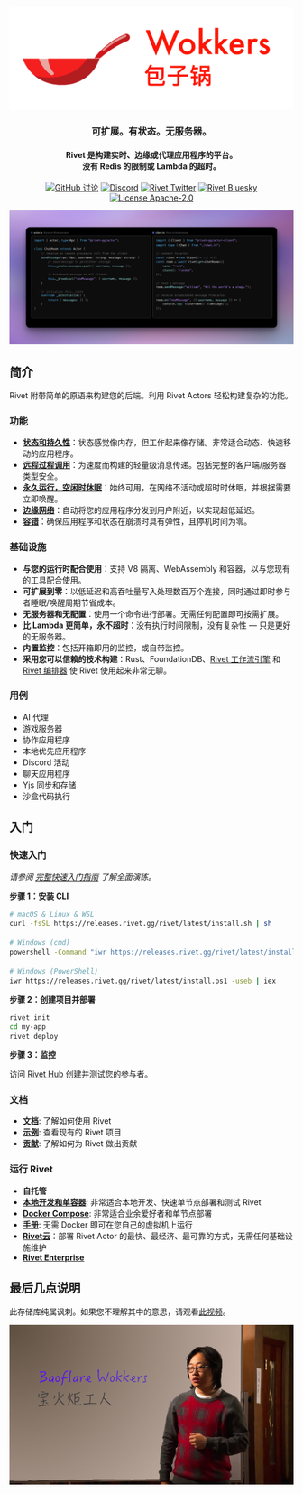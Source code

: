 <p align="center">
<a href="https://rivet.gg">
<img src="./.github/media/wokkers-text.png" alt="Wokkers">
</a>
</p>

<h3 align="center">可扩展。有状态。无服务器。</h3>
<h4 align="center">
Rivet 是构建实时、边缘或代理应用程序的平台。<br/>
没有 Redis 的限制或 Lambda 的超时。
</h4>
<p align="center">
<!-- <a href="https://github.com/rivet-gg/rivet/graphs/commit-activity"><img alt="GitHub 提交活动" src="https://img.shields.io/github/commit-activity/m/rivet-gg/rivet?style=flat-square"/></a> -->
<a href="https://github.com/orgs/rivet-gg/discussions"><img alt="GitHub 讨论" src="https://img.shields.io/github/discussions/rivet-gg/rivet?logo=github&logoColor=fff"></a>
<a href="https://rivet.gg/discord"><img alt="Discord" src="https://img.shields.io/discord/822914074136018994?color=7389D8&label&logo=discord&logoColor=ffffff"/></a>
<a href="https://twitter.com/rivet_gg"><img src="https://img.shields.io/twitter/follow/rivet_gg" alt="Rivet Twitter" /></a>
<a href="https://bsky.app/profile/rivet.gg"><img src="https://img.shields.io/badge/Follow%20%40rivet.gg-4C1?color=0285FF&logo=bluesky&logoColor=ffffff" alt="Rivet Bluesky" /></a>
<a href="/LICENSE"><img alt="License Apache-2.0" src="https://img.shields.io/github/license/rivet-gg/rivet?logo=open-source-initiative&logoColor=white"></a>
</p>

![代码片段](./.github/media/code.png)

## 简介

Rivet 附带简单的原语来构建您的后端。利用 Rivet Actors 轻松构建复杂的功能。

### 功能

- [**状态和持久性**](https://rivet.gg/docs/state)：状态感觉像内存，但工作起来像存储。非常适合动态、快速移动的应用程序。
- [**远程过程调用**](https://rivet.gg/docs/rpc)：为速度而构建的轻量级消息传递。包括完整的客户端/服务器类型安全。
- [**永久运行，空闲时休眠**](https://rivet.gg/docs/lifecycle)：始终可用，在网络不活动或超时时休眠，并根据需要立即唤醒。
- [**边缘网络**](https://rivet.gg/docs/edge)：自动将您的应用程序分发到用户附近，以实现超低延迟。
- [**容错**](https://rivet.gg/docs/fault-tolerance)：确保应用程序和状态在崩溃时具有弹性，且停机时间为零。

### 基础设施

- **与您的运行时配合使用**：支持 V8 隔离、WebAssembly 和容器，以与您现有的工具配合使用。
- **可扩展到零**：以低延迟和高吞吐量写入处理数百万个连接，同时通过即时参与者睡眠/唤醒周期节省成本。
- **无服务器和无配置**：使用一个命令进行部署。无需任何配置即可按需扩展。
- **比 Lambda 更简单，永不超时**：没有执行时间限制，没有复杂性 — 只是更好的无服务器。
- **内置监控**：包括开箱即用的监控，或自带监控。
- **采用您可以信赖的技术构建**：Rust、FoundationDB、[Rivet 工作流引擎](docs-internal/libraries/workflow/OVERVIEW.md) 和 [Rivet 编排器](packages/services/pegboard/) 使 Rivet 使用起来非常无聊。

### 用例

- AI 代理
- 游戏服务器
- 协作应用程序
- 本地优先应用程序
- Discord 活动
- 聊天应用程序
- Yjs 同步和存储
- 沙盒代码执行

## 入门

### 快速入门

_请参阅 [完整快速入门指南](https://rivet.gg/docs/setup) 了解全面演练。_

**步骤 1：安装 CLI**

```sh
# macOS & Linux & WSL
curl -fsSL https://releases.rivet.gg/rivet/latest/install.sh | sh

# Windows (cmd)
powershell -Command "iwr https://releases.rivet.gg/rivet/latest/install.ps1 -useb | iex"

# Windows (PowerShell)
iwr https://releases.rivet.gg/rivet/latest/install.ps1 -useb | iex
```

**步骤 2：创建项目并部署**

```sh
rivet init
cd my-app
rivet deploy
```

**步骤 3：监控**

访问 [Rivet Hub](https://hub.rivet.gg) 创建并测试您的参与者。

### 文档

- [**文档**](https://rivet.gg/docs): 了解如何使用 Rivet
- [**示例**](./examples/): 查看现有的 Rivet 项目
- [**贡献**](./CONTRIBUTING.md): 了解如何为 Rivet 做出贡献

### 运行 Rivet

- **自托管**
- [**本地开发和单容器**](https://rivet.gg/docs/self-hosting/single-container): 非常适合本地开发、快速单节点部署和测试 Rivet
- [**Docker Compose**](https://rivet.gg/docs/self-hosting/docker-compose): 非常适合业余爱好者和单节点部署
- [**手册**](https://rivet.gg/docs/self-hosting/manual-deployment): 无需 Docker 即可在您自己的虚拟机上运行
- [**Rivet云**](https://hub.rivet.gg)：部署 Rivet Actor 的最快、最经济、最可靠的方式，无需任何基础设施维护
- [**Rivet Enterprise**](https://rivet)

## 最后几点说明

此存储库纯属讽刺。如果您不理解其中的意思，请观看[此视频](https://www.youtube.com/watch?v=Km5XQxRrQvw)。

![Jin Yang Board](./.github/media/board.png)
